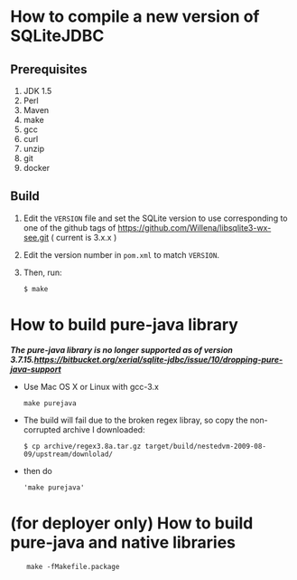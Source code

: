 How to compile a new version of SQLiteJDBC
==========================================

Prerequisites
-------------

1.	JDK 1.5
2.	Perl
3.	Maven
4.	make
5.	gcc
6.	curl
7.	unzip
8.	git
9.	docker

Build
-----

1.	Edit the `VERSION` file and set the SQLite version to use corresponding to one of the github tags of https://github.com/Willena/libsqlite3-wx-see.git ( current is 3.x.x )
2.	Edit the version number in `pom.xml` to match `VERSION`.
3.	Then, run:

	```
	$ make
	```

How to build pure-java library
==============================

***The pure-java library is no longer supported as of version 3.7.15.https://bitbucket.org/xerial/sqlite-jdbc/issue/10/dropping-pure-java-support***

-	Use Mac OS X or Linux with gcc-3.x

	```
	make purejava
	```

-	The build will fail due to the broken regex libray, so copy the non-corrupted archive I downloaded:

	```
	$ cp archive/regex3.8a.tar.gz target/build/nestedvm-2009-08-09/upstream/downlolad/
	```

-	then do

	```
	'make purejava'
	```

(for deployer only) How to build pure-java and native libraries
===============================================================

```
    make -fMakefile.package
```
